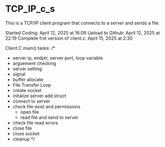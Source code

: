 # TCP_IP_c_s
This is a TCP/IP client program that connects to a server and sends a file.

Started Coding: April 12, 2025 at 16:09
Upload to Github: April 12, 2025 at 22:19
Complete frst version of client.c: April 15, 2025 at 2:30

Client.C main() tasks:
/* 
 * server ip, endptr, server port, loop variable
 * arguement checking
 * server setting
 * signal 
 * buffer allocate
 * File Transfer Loop
 * create socket
 * initalize server add struct
 * connect to server
 * check file exist and permissions
    * open file
     * read file and send to server
 * check file read errors
 * close file
 * close socket
 * cleanup
*/ 